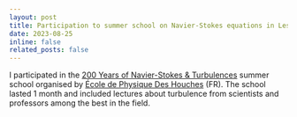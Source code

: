 ```yaml
---
layout: post
title: Participation to summer school on Navier-Stokes equations in Les Houches, FR
date: 2023-08-25
inline: false
related_posts: false
---
```



I participated in the <a href="https://gdr-turbulence.universite-lyon.fr/summer-school-2023-265651.kjsp">200 Years of Navier-Stokes & Turbulences</a> summer school organised by <a href="https://www.houches-school-physics.com/ecole-de-physique-des-houches/home-ecole-les-houches-1066564.kjsp">École de Physique Des Houches</a> (FR). The school lasted 1 month and included lectures about turbulence from scientists and professors among the best in the field. 


